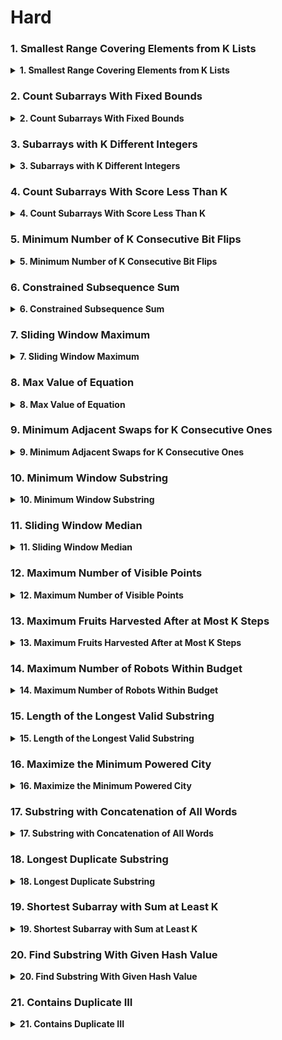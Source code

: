 # Hard

### 1. Smallest Range Covering Elements from K Lists

<details>
<summary><b>1. 	
Smallest Range Covering Elements from K Lists</b></summary>
<h1>Problem Statement</h1>
<p>

You have k lists of sorted integers in non-decreasing order. Find the smallest range that includes at least one number from each of the k lists.

We define the range [a, b] is smaller than range [c, d] if b - a < d - c or a < c if b - a == d - c.

```
Input: nums = [[4,10,15,24,26],[0,9,12,20],[5,18,22,30]]
Output: [20,24]
Explanation:
List 1: [4, 10, 15, 24,26], 24 is in range [20,24].
List 2: [0, 9, 12, 20], 20 is in range [20,24].
List 3: [5, 18, 22, 30], 22 is in range [20,24].

```

</p>
<img src="https://phnsybzeyaskfgdhxkqg.supabase.co/storage/v1/object/sign/dsa/87716.jpg?token=eyJhbGciOiJIUzI1NiIsInR5cCI6IkpXVCJ9.eyJ1cmwiOiJkc2EvODc3MTYuanBnIiwiaWF0IjoxNjk0NzYyNDYyLCJleHAiOjE4NTI0NDI0NjJ9.DkCQL4Zcfs8oaSx1CtAw38WX4vNi7CvJFTydg-HujwM&t=2023-09-15T07%3A21%3A02.603Z" alt="image"></img>

<h3>Typescript Code</h3>

```typescript
function smallestRange(nums: number[][]): number[] {
  const ordered: [number, number][] = [];
  for (let k = 0; k < nums.length; k++) {
    for (const n of nums[k]) {
      ordered.push([n, k]);
    }
  }
  ordered.sort((a, b) => a[0] - b[0]);

  let i = 0;
  let k = 0;
  const ans: number[] = [];
  const count: Map<number, number> = new Map();

  for (let j = 0; j < ordered.length; j++) {
    if (!count.has(ordered[j][1])) {
      count.set(ordered[j][1], 1);
      k++;
    } else {
      count.set(ordered[j][1], (count.get(ordered[j][1]) as number) + 1);
    }

    if (k === nums.length) {
      while ((count.get(ordered[i][1]) as number) > 1) {
        count.set(ordered[i][1], (count.get(ordered[i][1]) as number) - 1);
        i++;
      }

      if (ans.length === 0 || ans[1] - ans[0] > ordered[j][0] - ordered[i][0]) {
        ans[0] = ordered[i][0];
        ans[1] = ordered[j][0];
      }
    }
  }

  return ans;
}
```

</details>

### 2. Count Subarrays With Fixed Bounds

<details>
<summary><b>2. 	
Count Subarrays With Fixed Bounds</b></summary>
<h1>Problem Statement</h1>
<p>

You are given an integer array nums and two integers minK and maxK.

A fixed-bound subarray of nums is a subarray that satisfies the following conditions:

The minimum value in the subarray is equal to minK.
The maximum value in the subarray is equal to maxK.
Return the number of fixed-bound subarrays.

A subarray is a contiguous part of an array.

```
Input: nums = [1,3,5,2,7,5], minK = 1, maxK = 5
Output: 2
Explanation: The fixed-bound subarrays are [1,3,5] and [1,3,5,2].

```

</p>
<img src="https://phnsybzeyaskfgdhxkqg.supabase.co/storage/v1/object/sign/dsa/87716.jpg?token=eyJhbGciOiJIUzI1NiIsInR5cCI6IkpXVCJ9.eyJ1cmwiOiJkc2EvODc3MTYuanBnIiwiaWF0IjoxNjk0NzYyNDYyLCJleHAiOjE4NTI0NDI0NjJ9.DkCQL4Zcfs8oaSx1CtAw38WX4vNi7CvJFTydg-HujwM&t=2023-09-15T07%3A21%3A02.603Z" alt="image"></img>

<h3>Typescript Code</h3>

```typescript
function countSubarrays(A: number[], minK: number, maxK: number): number {
  let res = 0;
  let jbad = -1;
  let jmin = -1;
  let jmax = -1;
  const n = A.length;

  for (let i = 0; i < n; ++i) {
    if (A[i] < minK || A[i] > maxK) {
      jbad = i;
    }
    if (A[i] === minK) {
      jmin = i;
    }
    if (A[i] === maxK) {
      jmax = i;
    }
    res += Math.max(0, Math.min(jmin, jmax) - jbad);
  }

  return res;
}
```

</details>

### 3. Subarrays with K Different Integers

<details>
<summary><b>3. 	
Subarrays with K Different Integers</b></summary>
<h1>Problem Statement</h1>
<p>

Given an integer array nums and an integer k, return the number of good subarrays of nums.

A good array is an array where the number of different integers in that array is exactly k.

For example, [1,2,3,1,2] has 3 different integers: 1, 2, and 3.
A subarray is a contiguous part of an array.

```
Input: nums = [1,2,1,2,3], k = 2
Output: 7
Explanation: Subarrays formed with exactly 2 different integers: [1,2], [2,1], [1,2], [2,3], [1,2,1], [2,1,2], [1,2,1,2]

```

</p>
<img src="https://phnsybzeyaskfgdhxkqg.supabase.co/storage/v1/object/sign/dsa/87716.jpg?token=eyJhbGciOiJIUzI1NiIsInR5cCI6IkpXVCJ9.eyJ1cmwiOiJkc2EvODc3MTYuanBnIiwiaWF0IjoxNjk0NzYyNDYyLCJleHAiOjE4NTI0NDI0NjJ9.DkCQL4Zcfs8oaSx1CtAw38WX4vNi7CvJFTydg-HujwM&t=2023-09-15T07%3A21%3A02.603Z" alt="image"></img>

<h3>Typescript Code</h3>

```typescript
function subarraysWithKDistinct(A: number[], K: number): number {
  return atMostK(A, K) - atMostK(A, K - 1);
}

function atMostK(A: number[], K: number): number {
  let i = 0;
  let res = 0;
  const count = new Map<number, number>();

  for (let j = 0; j < A.length; ++j) {
    if (count.get(A[j]) === undefined || count.get(A[j]) === 0) {
      K--;
    }
    count.set(A[j], (count.get(A[j]) || 0) + 1);

    while (K < 0) {
      count.set(A[i], count.get(A[i]) - 1);
      if (count.get(A[i]) === 0) {
        K++;
      }
      i++;
    }

    res += j - i + 1;
  }

  return res;
}
```

</details>

### 4. Count Subarrays With Score Less Than K

<details>
<summary><b>4. 	
Count Subarrays With Score Less Than K</b></summary>
<h1>Problem Statement</h1>
<p>

The score of an array is defined as the product of its sum and its length.

For example, the score of [1, 2, 3, 4, 5] is (1 + 2 + 3 + 4 + 5) \* 5 = 75.
Given a positive integer array nums and an integer k, return the number of non-empty subarrays of nums whose score is strictly less than k.

A subarray is a contiguous sequence of elements within an array.

```
Input: nums = [2,1,4,3,5], k = 10
Output: 6
Explanation:
The 6 subarrays having scores less than 10 are:
- [2] with score 2 * 1 = 2.
- [1] with score 1 * 1 = 1.
- [4] with score 4 * 1 = 4.
- [3] with score 3 * 1 = 3.
- [5] with score 5 * 1 = 5.
- [2,1] with score (2 + 1) * 2 = 6.
Note that subarrays such as [1,4] and [4,3,5] are not considered because their scores are 10 and 36 respectively, while we need scores strictly less than 10.

```

</p>
<img src="https://phnsybzeyaskfgdhxkqg.supabase.co/storage/v1/object/sign/dsa/87716.jpg?token=eyJhbGciOiJIUzI1NiIsInR5cCI6IkpXVCJ9.eyJ1cmwiOiJkc2EvODc3MTYuanBnIiwiaWF0IjoxNjk0NzYyNDYyLCJleHAiOjE4NTI0NDI0NjJ9.DkCQL4Zcfs8oaSx1CtAw38WX4vNi7CvJFTydg-HujwM&t=2023-09-15T07%3A21%3A02.603Z" alt="image"></img>

<h3>Typescript Code</h3>

```typescript
function countSubarrays(nums: number[], k: number): number {
  let sum: number = 0;
  let res: number = 0;

  for (let i: number = 0, j: number = 0; i < nums.length; ++i) {
    sum += nums[i];
    while (sum * (i - j + 1) >= k) {
      sum -= nums[j++];
    }
    res += i - j + 1;
  }

  return res;
}
```

</details>

### 5. Minimum Number of K Consecutive Bit Flips

<details>
<summary><b>5. 	
 Minimum Number of K Consecutive Bit Flips</b></summary>
<h1>Problem Statement</h1>
<p>

You are given a binary array nums and an integer k.

A k-bit flip is choosing a subarray of length k from nums and simultaneously changing every 0 in the subarray to 1, and every 1 in the subarray to 0.

Return the minimum number of k-bit flips required so that there is no 0 in the array. If it is not possible, return -1.

A subarray is a contiguous part of an array.

```
Input: nums = [0,1,0], k = 1
Output: 2
Explanation: Flip nums[0], then flip nums[2].

```

</p>
<img src="https://phnsybzeyaskfgdhxkqg.supabase.co/storage/v1/object/sign/dsa/87716.jpg?token=eyJhbGciOiJIUzI1NiIsInR5cCI6IkpXVCJ9.eyJ1cmwiOiJkc2EvODc3MTYuanBnIiwiaWF0IjoxNjk0NzYyNDYyLCJleHAiOjE4NTI0NDI0NjJ9.DkCQL4Zcfs8oaSx1CtAw38WX4vNi7CvJFTydg-HujwM&t=2023-09-15T07%3A21%3A02.603Z" alt="image"></img>

<h3>Typescript Code</h3>

```typescript
function minKBitFlips(A: number[], K: number): number {
  for (let i = 0; i < A.length; i++) {
    if (A[i] === 0) {
      A[i] = -1; // Let 0 be -1.
    }
  }

  if (A.length < K) {
    return -1; // Trivial case
  }

  let head = 0;
  let tail = head + K - 1;
  let res = 0;
  let state = 1;

  while (head < A.length - 1) {
    // Move until tail reaches the end of A.
    while (tail < A.length - 1 && A[head] * state === 1) {
      // No flippings
      head++;
      tail++; // Move the window
      A[tail] *= state; // Update elements in the window
    }

    if (tail === A.length - 1) {
      break;
    }
    state *= -1; // Update the window state

    while (tail < A.length - 1 && A[head] * state === -1) {
      // Flip the window
      head++;
      tail++; // Move the window
      A[tail] *= -state; // Update elements in the window
    }

    res++; // Update the result
    if (tail === A.length - 1) {
      break;
    }
  }

  for (let i = head; i <= tail; i++) {
    // Check the final window
    if (A[i] !== A[head]) {
      return -1;
    }
  }

  res += A[head] * state === -1 ? 1 : 0;
  return res;
}
```

</details>

### 6. Constrained Subsequence Sum

<details>
<summary><b>6. 	
 Constrained Subsequence Sum</b></summary>
<h1>Problem Statement</h1>
<p>

Given an integer array nums and an integer k, return the maximum sum of a non-empty subsequence of that array such that for every two consecutive integers in the subsequence, nums[i] and nums[j], where i < j, the condition j - i <= k is satisfied.

A subsequence of an array is obtained by deleting some number of elements (can be zero) from the array, leaving the remaining elements in their original order.

```
Input: nums = [10,2,-10,5,20], k = 2
Output: 37
Explanation: The subsequence is [10, 2, 5, 20].

```

</p>
<img src="https://phnsybzeyaskfgdhxkqg.supabase.co/storage/v1/object/sign/dsa/87716.jpg?token=eyJhbGciOiJIUzI1NiIsInR5cCI6IkpXVCJ9.eyJ1cmwiOiJkc2EvODc3MTYuanBnIiwiaWF0IjoxNjk0NzYyNDYyLCJleHAiOjE4NTI0NDI0NjJ9.DkCQL4Zcfs8oaSx1CtAw38WX4vNi7CvJFTydg-HujwM&t=2023-09-15T07%3A21%3A02.603Z" alt="image"></img>

<h3>Typescript Code</h3>

```typescript
function constrainedSubsetSum(nums: number[], k: number): number {
  let ans = nums[nums.length - 1];
  const lis: [number, number][] = [];
  let i = nums.length - 1;

  while (i >= 0) {
    if (i === nums.length - 1) {
      lis.push([nums[i], i]);
    } else {
      if (lis[0][1] - i > k) {
        lis.shift();
        continue;
      }
      const a = Math.max(nums[i], nums[i] + lis[0][0]);
      ans = Math.max(ans, a);
      while (lis.length > 0 && lis[lis.length - 1][0] <= a) {
        lis.pop();
      }
      lis.push([a, i]);
    }
    i--;
  }

  return ans;
}
```

</details>

### 7. Sliding Window Maximum

<details>
<summary><b>7. 	
 Sliding Window Maximum</b></summary>
<h1>Problem Statement</h1>
<p>

You are given an array of integers nums, there is a sliding window of size k which is moving from the very left of the array to the very right. You can only see the k numbers in the window. Each time the sliding window moves right by one position.

Return the max sliding window.

```
Input: nums = [1,3,-1,-3,5,3,6,7], k = 3
Output: [3,3,5,5,6,7]
Explanation:
Window position                Max
---------------               -----
[1  3  -1] -3  5  3  6  7       3
 1 [3  -1  -3] 5  3  6  7       3
 1  3 [-1  -3  5] 3  6  7       5
 1  3  -1 [-3  5  3] 6  7       5
 1  3  -1  -3 [5  3  6] 7       6
 1  3  -1  -3  5 [3  6  7]      7

```

</p>
<img src="https://phnsybzeyaskfgdhxkqg.supabase.co/storage/v1/object/sign/dsa/87716.jpg?token=eyJhbGciOiJIUzI1NiIsInR5cCI6IkpXVCJ9.eyJ1cmwiOiJkc2EvODc3MTYuanBnIiwiaWF0IjoxNjk0NzYyNDYyLCJleHAiOjE4NTI0NDI0NjJ9.DkCQL4Zcfs8oaSx1CtAw38WX4vNi7CvJFTydg-HujwM&t=2023-09-15T07%3A21%3A02.603Z" alt="image"></img>

<h3>Typescript Code</h3>

```typescript
function maxSlidingWindow(nums: number[], k: number): number[] {
  const slides: number[] = [];
  const maxValues: number[] = [];

  let left = 0;
  for (let right = 0; right < nums.length; right++) {
    if (!slides.length || slides[0] < left) slides.shift();

    while (slides.length && nums[slides[slides.length - 1]] < nums[right])
      slides.pop();

    slides.push(right);

    if (right - left + 1 === k) {
      maxValues.push(nums[slides[0]]);
      left++;
    }
  }

  return maxValues;
}
```

</details>

### 8. Max Value of Equation

<details>
<summary><b>8. 	
Max Value of Equation</b></summary>
<h1>Problem Statement</h1>
<p>

You are given an array points containing the coordinates of points on a 2D plane, sorted by the x-values, where points[i] = [xi, yi] such that xi < xj for all 1 <= i < j <= points.length. You are also given an integer k.

Return the maximum value of the equation yi + yj + |xi - xj| where |xi - xj| <= k and 1 <= i < j <= points.length.

It is guaranteed that there exists at least one pair of points that satisfy the constraint |xi - xj| <= k.

```
Input: points = [[1,3],[2,0],[5,10],[6,-10]], k = 1
Output: 4
Explanation: The first two points satisfy the condition |xi - xj| <= 1 and if we calculate the equation we get 3 + 0 + |1 - 2| = 4. Third and fourth points also satisfy the condition and give a value of 10 + -10 + |5 - 6| = 1.
No other pairs satisfy the condition, so we return the max of 4 and 1.

```

</p>
<img src="https://phnsybzeyaskfgdhxkqg.supabase.co/storage/v1/object/sign/dsa/87716.jpg?token=eyJhbGciOiJIUzI1NiIsInR5cCI6IkpXVCJ9.eyJ1cmwiOiJkc2EvODc3MTYuanBnIiwiaWF0IjoxNjk0NzYyNDYyLCJleHAiOjE4NTI0NDI0NjJ9.DkCQL4Zcfs8oaSx1CtAw38WX4vNi7CvJFTydg-HujwM&t=2023-09-15T07%3A21%3A02.603Z" alt="image"></img>

<h3>Typescript Code</h3>

```typescript
class Pair {
  idx: number;
  val: number;

  constructor(idx: number, val: number) {
    this.idx = idx;
    this.val = val;
  }
}

function findMaxValueOfEquation(points: number[][], k: number): number {
  const deque: Pair[] = [];
  let start = 0,
    end = 0;

  const maxXySum: number[] = new Array(points.length).fill(0);

  while (start < points.length - 1) {
    if (end === start) {
      end++;
    }

    if (deque.length && deque[0].idx === start) {
      deque.shift();
    }

    while (end < points.length && points[end][0] - points[start][0] <= k) {
      const xySum = points[end][0] + points[end][1];

      while (deque.length && deque[deque.length - 1].val < xySum) {
        deque.pop();
      }

      deque.push(new Pair(end, xySum));

      end++;
    }

    maxXySum[start] = deque.length ? deque[0].val : Number.MIN_SAFE_INTEGER;
    start++;
  }

  let max = Number.MIN_SAFE_INTEGER;

  for (let i = 0; i < points.length - 1; i++) {
    if (maxXySum[i] === Number.MIN_SAFE_INTEGER) continue;
    max = Math.max(max, maxXySum[i] - points[i][0] + points[i][1]);
  }

  return max;
}
```

</details>

### 9. Minimum Adjacent Swaps for K Consecutive Ones

<details>
<summary><b>9. 	
Minimum Adjacent Swaps for K Consecutive Ones</b></summary>
<h1>Problem Statement</h1>
<p>

You are given an integer array, nums, and an integer k. nums comprises of only 0's and 1's. In one move, you can choose two adjacent indices and swap their values.

Return the minimum number of moves required so that nums has k consecutive 1's.

```
Input: nums = [1,0,0,1,0,1], k = 2
Output: 1
Explanation: In 1 move, nums could be [1,0,0,0,1,1] and have 2 consecutive 1's.

```

</p>
<img src="https://phnsybzeyaskfgdhxkqg.supabase.co/storage/v1/object/sign/dsa/87716.jpg?token=eyJhbGciOiJIUzI1NiIsInR5cCI6IkpXVCJ9.eyJ1cmwiOiJkc2EvODc3MTYuanBnIiwiaWF0IjoxNjk0NzYyNDYyLCJleHAiOjE4NTI0NDI0NjJ9.DkCQL4Zcfs8oaSx1CtAw38WX4vNi7CvJFTydg-HujwM&t=2023-09-15T07%3A21%3A02.603Z" alt="image"></img>

<h3>Typescript Code</h3>

```typescript
function minMoves(nums: number[], k: number): number {
  const ones: number[] = [];

  for (let i = 0; i < nums.length; i++) {
    if (nums[i] === 1) {
      ones.push(i - ones.length);
    }
  }

  let cur = 0;
  let med = Math.floor(k / 2);

  for (let i = 0; i < k; i++) {
    cur += Math.abs(ones[i] - ones[med]);
  }

  let res = cur;

  for (let i = 1; i < ones.length - k + 1; i++) {
    const newMed = Math.floor(k / 2) + i;

    if (k % 2 === 0) {
      cur += ones[newMed] - ones[med];
    }

    cur -= ones[med] - ones[i - 1];
    cur += ones[i + k - 1] - ones[newMed];
    med = newMed;
    res = Math.min(res, cur);
  }

  return res;
}
```

</details>

### 10. Minimum Window Substring

<details>
<summary><b>10. 	
Minimum Window Substring</b></summary>
<h1>Problem Statement</h1>
<p>

Given two strings s and t of lengths m and n respectively, return the minimum window substring of s such that every character in t (including duplicates) is included in the window. If there is no such substring, return the empty string "".

The testcases will be generated such that the answer is unique.

```
Input: s = "ADOBECODEBANC", t = "ABC"
Output: "BANC"
Explanation: The minimum window substring "BANC" includes 'A', 'B', and 'C' from string t.

```

</p>
<img src="https://phnsybzeyaskfgdhxkqg.supabase.co/storage/v1/object/sign/dsa/87716.jpg?token=eyJhbGciOiJIUzI1NiIsInR5cCI6IkpXVCJ9.eyJ1cmwiOiJkc2EvODc3MTYuanBnIiwiaWF0IjoxNjk0NzYyNDYyLCJleHAiOjE4NTI0NDI0NjJ9.DkCQL4Zcfs8oaSx1CtAw38WX4vNi7CvJFTydg-HujwM&t=2023-09-15T07%3A21%3A02.603Z" alt="image"></img>

<h3>Typescript Code</h3>

```typescript
function minWindow(str: string, t: string): string {
  const n1: number = str.length;
  const n2: number = t.length;

  if (n1 < n2) {
    return "";
  }

  const h: Map<string, number> = new Map();

  for (const c of t) {
    h.set(c, (h.get(c) || 0) + 1);
  }

  let s: number = 0;
  let f: number = 0;
  let cnt: number = h.size;
  let minLen: number = Number.MAX_SAFE_INTEGER;
  let minS: number = 0;

  while (f < n1) {
    const c_f: string = str.charAt(f);

    if (h.has(c_f)) {
      h.set(c_f, (h.get(c_f) || 0) - 1);

      if (h.get(c_f) === 0) {
        cnt--;
      }
    }

    while (cnt === 0) {
      const len: number = f - s + 1;

      if (minLen > len) {
        minLen = len;
        minS = s;
      }

      const c_s: string = str.charAt(s);

      if (h.has(c_s)) {
        if (h.get(c_s) === 0) {
          cnt++;
        }

        h.set(c_s, (h.get(c_s) || 0) + 1);
      }

      s++;
    }

    f++;
  }

  if (minLen === Number.MAX_SAFE_INTEGER) {
    return "";
  }

  return str.substring(minS, minS + minLen);
}
```

</details>

### 11. Sliding Window Median

<details>
<summary><b>11. 	
Sliding Window Median</b></summary>
<h1>Problem Statement</h1>
<p>

The median is the middle value in an ordered integer list. If the size of the list is even, there is no middle value. So the median is the mean of the two middle values.

For examples, if arr = [2,3,4], the median is 3.
For examples, if arr = [1,2,3,4], the median is (2 + 3) / 2 = 2.5.
You are given an integer array nums and an integer k. There is a sliding window of size k which is moving from the very left of the array to the very right. You can only see the k numbers in the window. Each time the sliding window moves right by one position.

Return the median array for each window in the original array. Answers within 10-5 of the actual value will be accepted.

```
Input: nums = [1,3,-1,-3,5,3,6,7], k = 3
Output: [1.00000,-1.00000,-1.00000,3.00000,5.00000,6.00000]
Explanation:
Window position                Median
---------------                -----
[1  3  -1] -3  5  3  6  7        1
 1 [3  -1  -3] 5  3  6  7       -1
 1  3 [-1  -3  5] 3  6  7       -1
 1  3  -1 [-3  5  3] 6  7        3
 1  3  -1  -3 [5  3  6] 7        5
 1  3  -1  -3  5 [3  6  7]       6

```

</p>
<img src="https://phnsybzeyaskfgdhxkqg.supabase.co/storage/v1/object/sign/dsa/87716.jpg?token=eyJhbGciOiJIUzI1NiIsInR5cCI6IkpXVCJ9.eyJ1cmwiOiJkc2EvODc3MTYuanBnIiwiaWF0IjoxNjk0NzYyNDYyLCJleHAiOjE4NTI0NDI0NjJ9.DkCQL4Zcfs8oaSx1CtAw38WX4vNi7CvJFTydg-HujwM&t=2023-09-15T07%3A21%3A02.603Z" alt="image"></img>

<h3>Typescript Code</h3>

```typescript
function medianSlidingWindow(nums: number[], k: number): number[] {
  function median(n: number[]): number {
    if (n.length % 2 !== 0) {
      const a = Math.floor(n.length / 2);
      return parseFloat(n[a].toFixed(1));
    } else {
      const a = n.length / 2;
      const b = a - 1;
      return parseFloat(((n[a] + n[b]) / 2).toFixed(1));
    }
  }

  const result: number[] = [];
  for (let i = 0; i <= nums.length - k; i++) {
    const window = nums.slice(i, i + k);
    window.sort((a, b) => a - b);
    result.push(median(window));
  }
  return result;
}
```

</details>

### 12. Maximum Number of Visible Points

<details>
<summary><b>12. 	
Maximum Number of Visible Points</b></summary>
<h1>Problem Statement</h1>
<p>

You are given an array points, an integer angle, and your location, where location = [posx, posy] and points[i] = [xi, yi] both denote integral coordinates on the X-Y plane.

Initially, you are facing directly east from your position. You cannot move from your position, but you can rotate. In other words, posx and posy cannot be changed. Your field of view in degrees is represented by angle, determining how wide you can see from any given view direction. Let d be the amount in degrees that you rotate counterclockwise. Then, your field of view is the inclusive range of angles [d - angle/2, d + angle/2].

You can see some set of points if, for each point, the angle formed by the point, your position, and the immediate east direction from your position is in your field of view.

There can be multiple points at one coordinate. There may be points at your location, and you can always see these points regardless of your rotation. Points do not obstruct your vision to other points.

Return the maximum number of points you can see.

```
Input: points = [[2,1],[2,2],[3,3]], angle = 90, location = [1,1]
Output: 3
Explanation: The shaded region represents your field of view. All points can be made visible in your field of view, including [3,3] even though [2,2] is in front and in the same line of sight.

```

</p>
<img src="https://phnsybzeyaskfgdhxkqg.supabase.co/storage/v1/object/sign/dsa/87716.jpg?token=eyJhbGciOiJIUzI1NiIsInR5cCI6IkpXVCJ9.eyJ1cmwiOiJkc2EvODc3MTYuanBnIiwiaWF0IjoxNjk0NzYyNDYyLCJleHAiOjE4NTI0NDI0NjJ9.DkCQL4Zcfs8oaSx1CtAw38WX4vNi7CvJFTydg-HujwM&t=2023-09-15T07%3A21%3A02.603Z" alt="image"></img>

<h3>Typescript Code</h3>

```typescript
function visiblePoints(
  points: number[][],
  angle: number,
  location: number[]
): number {
  const arr: number[] = [];
  let extra = 0;
  const [xx, yy] = location;

  for (const [x, y] of points) {
    if (x === xx && y === yy) {
      extra += 1;
      continue;
    }
    arr.push(Math.atan2(y - yy, x - xx));
  }

  arr.sort((a, b) => a - b);
  arr.push(...arr.map((x) => x + 2.0 * Math.PI));
  angle = (Math.PI * angle) / 180;

  let l = 0;
  let ans = 0;
  for (let r = 0; r < arr.length; r++) {
    while (arr[r] - arr[l] > angle) {
      l += 1;
    }
    ans = Math.max(ans, r - l + 1);
  }

  return ans + extra;
}
```

</details>

### 13. Maximum Fruits Harvested After at Most K Steps

<details>
<summary><b>13. 	
 Maximum Fruits Harvested After at Most K Steps</b></summary>
<h1>Problem Statement</h1>
<p>

Fruits are available at some positions on an infinite x-axis. You are given a 2D integer array fruits where fruits[i] = [positioni, amounti] depicts amounti fruits at the position positioni. fruits is already sorted by positioni in ascending order, and each positioni is unique.

You are also given an integer startPos and an integer k. Initially, you are at the position startPos. From any position, you can either walk to the left or right. It takes one step to move one unit on the x-axis, and you can walk at most k steps in total. For every position you reach, you harvest all the fruits at that position, and the fruits will disappear from that position.

Return the maximum total number of fruits you can harvest.

```
Input: fruits = [[2,8],[6,3],[8,6]], startPos = 5, k = 4
Output: 9
Explanation:
The optimal way is to:
- Move right to position 6 and harvest 3 fruits
- Move right to position 8 and harvest 6 fruits
You moved 3 steps and harvested 3 + 6 = 9 fruits in total.

```

</p>
<img src="https://phnsybzeyaskfgdhxkqg.supabase.co/storage/v1/object/sign/dsa/87716.jpg?token=eyJhbGciOiJIUzI1NiIsInR5cCI6IkpXVCJ9.eyJ1cmwiOiJkc2EvODc3MTYuanBnIiwiaWF0IjoxNjk0NzYyNDYyLCJleHAiOjE4NTI0NDI0NjJ9.DkCQL4Zcfs8oaSx1CtAw38WX4vNi7CvJFTydg-HujwM&t=2023-09-15T07%3A21%3A02.603Z" alt="image"></img>

<h3>Typescript Code</h3>

```typescript
function maxTotalFruits(f: number[][], pos: number, k: number): number {
  let l = 0;
  let sum = 0;
  let max_sum = 0;

  while (l < f.length && f[l][0] < pos - k) {
    l++;
  }

  for (let r = l; r < f.length && f[r][0] <= pos + k; r++) {
    sum += f[r][1];

    while (
      Math.min(pos - 2 * f[l][0] + f[r][0], 2 * f[r][0] - f[l][0] - pos) > k
    ) {
      sum -= f[l++][1];
    }

    max_sum = Math.max(max_sum, sum);
  }

  return max_sum;
}
```

</details>

### 14. Maximum Number of Robots Within Budget

<details>
<summary><b>14. 	
Maximum Number of Robots Within Budget</b></summary>
<h1>Problem Statement</h1>
<p>

You have n robots. You are given two 0-indexed integer arrays, chargeTimes and runningCosts, both of length n. The ith robot costs chargeTimes[i] units to charge and costs runningCosts[i] units to run. You are also given an integer budget.

The total cost of running k chosen robots is equal to max(chargeTimes) + k \* sum(runningCosts), where max(chargeTimes) is the largest charge cost among the k robots and sum(runningCosts) is the sum of running costs among the k robots.

Return the maximum number of consecutive robots you can run such that the total cost does not exceed budget.

```
Input: chargeTimes = [3,6,1,3,4], runningCosts = [2,1,3,4,5], budget = 25
Output: 3
Explanation:
It is possible to run all individual and consecutive pairs of robots within budget.
To obtain answer 3, consider the first 3 robots. The total cost will be max(3,6,1) + 3 * sum(2,1,3) = 6 + 3 * 6 = 24 which is less than 25.
It can be shown that it is not possible to run more than 3 consecutive robots within budget, so we return 3.

```

</p>
<img src="https://phnsybzeyaskfgdhxkqg.supabase.co/storage/v1/object/sign/dsa/87716.jpg?token=eyJhbGciOiJIUzI1NiIsInR5cCI6IkpXVCJ9.eyJ1cmwiOiJkc2EvODc3MTYuanBnIiwiaWF0IjoxNjk0NzYyNDYyLCJleHAiOjE4NTI0NDI0NjJ9.DkCQL4Zcfs8oaSx1CtAw38WX4vNi7CvJFTydg-HujwM&t=2023-09-15T07%3A21%3A02.603Z" alt="image"></img>

<h3>Typescript Code</h3>

```typescript
function maximumRobots(
  chargeTimes: number[],
  runningCosts: number[],
  budget: number
): number {
  const n: number = chargeTimes.length;
  let ans: number = 0;
  const dq: number[] = []; // Storing elements in 'descending order': front -> max, rear -> min.
  let i: number = 0;
  let sum: number = 0;

  for (let j = 0; j < n; j++) {
    sum += runningCosts[j];

    while (dq.length > 0 && dq[dq.length - 1] < chargeTimes[j]) dq.pop();
    dq.push(chargeTimes[j]);

    let cost: number = sum * (j - i + 1) + dq[0];

    while (i <= j && cost > budget) {
      sum -= runningCosts[i];

      if (dq[0] === chargeTimes[i]) dq.shift();
      i++;

      cost = sum * (j - i + 1) + dq[0];
    }

    ans = Math.max(ans, j - i + 1);
  }

  return ans;
}
```

</details>

### 15. Length of the Longest Valid Substring

<details>
<summary><b>15. 	
Length of the Longest Valid Substring</b></summary>
<h1>Problem Statement</h1>
<p>

You are given a string word and an array of strings forbidden.

A string is called valid if none of its substrings are present in forbidden.

Return the length of the longest valid substring of the string word.

A substring is a contiguous sequence of characters in a string, possibly empty.

```
Input: word = "cbaaaabc", forbidden = ["aaa","cb"]
Output: 4
Explanation: There are 11 valid substrings in word: "c", "b", "a", "ba", "aa", "bc", "baa", "aab", "ab", "abc" and "aabc". The length of the longest valid substring is 4.
It can be shown that all other substrings contain either "aaa" or "cb" as a substring.

```

</p>
<img src="https://phnsybzeyaskfgdhxkqg.supabase.co/storage/v1/object/sign/dsa/87716.jpg?token=eyJhbGciOiJIUzI1NiIsInR5cCI6IkpXVCJ9.eyJ1cmwiOiJkc2EvODc3MTYuanBnIiwiaWF0IjoxNjk0NzYyNDYyLCJleHAiOjE4NTI0NDI0NjJ9.DkCQL4Zcfs8oaSx1CtAw38WX4vNi7CvJFTydg-HujwM&t=2023-09-15T07%3A21%3A02.603Z" alt="image"></img>

<h3>Typescript Code</h3>

```typescript
function longestValidSubstring(word: string, forbidden: string[]): number {
  const ends: number[] = new Array(word.length).fill(-1);
  const forbiddenWord: { [key: string]: number } = {};

  for (const it of forbidden) {
    forbiddenWord[it] = 1;
  }

  const n: number = word.length;

  for (let i = 0; i < n; i++) {
    let temp: string = "";
    for (let j = i; j < i + 10 && j < n; j++) {
      temp += word[j];
      if (forbiddenWord[temp] !== undefined) {
        ends[j] = i;
      }
    }
  }

  let i: number = 0;
  let j: number = 0;
  let ans: number = Number.MIN_SAFE_INTEGER;

  while (j < n) {
    if (ends[j] !== -1) {
      const st: number = ends[j];
      if (st < i) {
        ans = Math.max(ans, j - i + 1);
      } else {
        i = st + 1;
        ans = Math.max(ans, j - i + 1);
      }
    } else {
      ans = Math.max(ans, j - i + 1);
    }
    j++;
  }

  return ans;
}
```

</details>

### 16. Maximize the Minimum Powered City

<details>
<summary><b>16. 	
Maximize the Minimum Powered City</b></summary>
<h1>Problem Statement</h1>
<p>

You are given a 0-indexed integer array stations of length n, where stations[i] represents the number of power stations in the ith city.

Each power station can provide power to every city in a fixed range. In other words, if the range is denoted by r, then a power station at city i can provide power to all cities j such that |i - j| <= r and 0 <= i, j <= n - 1.

Note that |x| denotes absolute value. For example, |7 - 5| = 2 and |3 - 10| = 7.
The power of a city is the total number of power stations it is being provided power from.

The government has sanctioned building k more power stations, each of which can be built in any city, and have the same range as the pre-existing ones.

Given the two integers r and k, return the maximum possible minimum power of a city, if the additional power stations are built optimally.

Note that you can build the k power stations in multiple cities.

```
Input: stations = [1,2,4,5,0], r = 1, k = 2
Output: 5
Explanation:
One of the optimal ways is to install both the power stations at city 1.
So stations will become [1,4,4,5,0].
- City 0 is provided by 1 + 4 = 5 power stations.
- City 1 is provided by 1 + 4 + 4 = 9 power stations.
- City 2 is provided by 4 + 4 + 5 = 13 power stations.
- City 3 is provided by 5 + 4 = 9 power stations.
- City 4 is provided by 5 + 0 = 5 power stations.
So the minimum power of a city is 5.
Since it is not possible to obtain a larger power, we return 5.

```

</p>
<img src="https://phnsybzeyaskfgdhxkqg.supabase.co/storage/v1/object/sign/dsa/87716.jpg?token=eyJhbGciOiJIUzI1NiIsInR5cCI6IkpXVCJ9.eyJ1cmwiOiJkc2EvODc3MTYuanBnIiwiaWF0IjoxNjk0NzYyNDYyLCJleHAiOjE4NTI0NDI0NjJ9.DkCQL4Zcfs8oaSx1CtAw38WX4vNi7CvJFTydg-HujwM&t=2023-09-15T07%3A21%3A02.603Z" alt="image"></img>

<h3>Typescript Code</h3>

```typescript
function maxPower(stations: number[], r: number, k: number): number {
  const solution = new Solution();
  return solution.maxPower(stations, r, k);
}

class Solution {
  maxPower(stations: number[], r: number, k: number): number {
    const n: number = stations.length;

    function isGood(
      minPowerRequired: number,
      additionalStations: number
    ): boolean {
      let windowPower: number = stations
        .slice(0, r)
        .reduce((acc, val) => acc + val, 0);
      const additions: number[] = Array(n).fill(0);

      for (let i: number = 0; i < n; i++) {
        if (i + r < n) {
          windowPower += stations[i + r];
        }

        if (windowPower < minPowerRequired) {
          const needed: number = minPowerRequired - windowPower;
          if (needed > additionalStations) {
            return false;
          }
          additions[Math.min(n - 1, i + r)] += needed;
          windowPower = minPowerRequired;
          additionalStations -= needed;
        }

        if (i - r >= 0) {
          windowPower -= stations[i - r] + additions[i - r];
        }
      }

      return true;
    }

    let left: number = 0;
    let right: number = stations.reduce((acc, val) => acc + val, 0) + k;
    let ans: number = 0;

    while (left <= right) {
      const mid: number = Math.floor((left + right) / 2);
      if (isGood(mid, k)) {
        ans = mid;
        left = mid + 1;
      } else {
        right = mid - 1;
      }
    }

    return ans;
  }
}
```

</details>

### 17. Substring with Concatenation of All Words

<details>
<summary><b>17. 	
Substring with Concatenation of All Words</b></summary>
<h1>Problem Statement</h1>
<p>

You are given a string s and an array of strings words. All the strings of words are of the same length.

A concatenated substring in s is a substring that contains all the strings of any permutation of words concatenated.

For example, if words = ["ab","cd","ef"], then "abcdef", "abefcd", "cdabef", "cdefab", "efabcd", and "efcdab" are all concatenated strings. "acdbef" is not a concatenated substring because it is not the concatenation of any permutation of words.
Return the starting indices of all the concatenated substrings in s. You can return the answer in any order.

```
Input: s = "barfoothefoobarman", words = ["foo","bar"]
Output: [0,9]
Explanation: Since words.length == 2 and words[i].length == 3, the concatenated substring has to be of length 6.
The substring starting at 0 is "barfoo". It is the concatenation of ["bar","foo"] which is a permutation of words.
The substring starting at 9 is "foobar". It is the concatenation of ["foo","bar"] which is a permutation of words.
The output order does not matter. Returning [9,0] is fine too.

```

</p>
<img src="https://phnsybzeyaskfgdhxkqg.supabase.co/storage/v1/object/sign/dsa/87716.jpg?token=eyJhbGciOiJIUzI1NiIsInR5cCI6IkpXVCJ9.eyJ1cmwiOiJkc2EvODc3MTYuanBnIiwiaWF0IjoxNjk0NzYyNDYyLCJleHAiOjE4NTI0NDI0NjJ9.DkCQL4Zcfs8oaSx1CtAw38WX4vNi7CvJFTydg-HujwM&t=2023-09-15T07%3A21%3A02.603Z" alt="image"></img>

<h3>Typescript Code</h3>

```typescript
function findSubstring(s: string, words: string[]): number[] {
  const solution = new Solution();
  return solution.slidingWin(s, words);
}

class Solution {
  slidingWin(s: string, words: string[]): number[] {
    if (!words.length || !s) {
      return [];
    }

    if (words.join("").length > s.length) {
      return [];
    }

    const wordMap: Map<string, number> = new Map();
    for (const w of words) {
      wordMap.set(w, (wordMap.get(w) || 0) + 1);
    }

    const lenWord: number = words[0].length;
    const ans: number[] = [];

    for (let i = 0; i < s.length; i++) {
      const currMap: Map<string, number> = new Map();
      for (let j = i; j < s.length; j += lenWord) {
        const currWord: string = s.substr(j, lenWord);
        if (!wordMap.has(currWord)) {
          break;
        } else {
          if ((currMap.get(currWord) || 0) >= (wordMap.get(currWord) || 0)) {
            break;
          } else {
            currMap.set(currWord, (currMap.get(currWord) || 0) + 1);
          }
        }

        if (this.mapsAreEqual(currMap, wordMap)) {
          ans.push(i);
          break;
        }
      }
    }

    return ans;
  }

  mapsAreEqual(map1: Map<string, number>, map2: Map<string, number>): boolean {
    if (map1.size !== map2.size) {
      return false;
    }
    for (const [key, val] of map1) {
      if (map2.get(key) !== val) {
        return false;
      }
    }
    return true;
  }
}
```

</details>

### 18. Longest Duplicate Substring

<details>
<summary><b>18. 	
Longest Duplicate Substring</b></summary>
<h1>Problem Statement</h1>
<p>

Given a string s, consider all duplicated substrings: (contiguous) substrings of s that occur 2 or more times. The occurrences may overlap.

Return any duplicated substring that has the longest possible length. If s does not have a duplicated substring, the answer is "".

```
Input: s = "banana"
Output: "ana"

```

</p>
<img src="https://phnsybzeyaskfgdhxkqg.supabase.co/storage/v1/object/sign/dsa/87716.jpg?token=eyJhbGciOiJIUzI1NiIsInR5cCI6IkpXVCJ9.eyJ1cmwiOiJkc2EvODc3MTYuanBnIiwiaWF0IjoxNjk0NzYyNDYyLCJleHAiOjE4NTI0NDI0NjJ9.DkCQL4Zcfs8oaSx1CtAw38WX4vNi7CvJFTydg-HujwM&t=2023-09-15T07%3A21%3A02.603Z" alt="image"></img>

<h3>Typescript Code</h3>

```typescript
function longestDupSubstring(s: string): string {
  let ans: string = "";
  let j: number = 1;

  for (let i: number = 0; i < s.length; i++) {
    let window: string = s.substring(i, i + j);
    let haystack: string = s.substring(i + 1);

    while (haystack.includes(window)) {
      ans = window;
      j++;
      window = s.substring(i, i + j);
    }
  }

  return ans;
}
```

</details>

### 19. Shortest Subarray with Sum at Least K

<details>
<summary><b>19. 	
Shortest Subarray with Sum at Least K</b></summary>
<h1>Problem Statement</h1>
<p>

Given an integer array nums and an integer k, return the length of the shortest non-empty subarray of nums with a sum of at least k. If there is no such subarray, return -1.

A subarray is a contiguous part of an array.

```
Input: nums = [2,-1,2], k = 3
Output: 3

```

</p>
<img src="https://phnsybzeyaskfgdhxkqg.supabase.co/storage/v1/object/sign/dsa/87716.jpg?token=eyJhbGciOiJIUzI1NiIsInR5cCI6IkpXVCJ9.eyJ1cmwiOiJkc2EvODc3MTYuanBnIiwiaWF0IjoxNjk0NzYyNDYyLCJleHAiOjE4NTI0NDI0NjJ9.DkCQL4Zcfs8oaSx1CtAw38WX4vNi7CvJFTydg-HujwM&t=2023-09-15T07%3A21%3A02.603Z" alt="image"></img>

<h3>Typescript Code</h3>

```typescript
function shortestSubarray(A: number[], k: number): number {
  const n: number = A.length;
  const q: [number, number][] = [[-1, 0]];
  let ans: number = n + 1;
  let psum: number = 0;

  for (let i: number = 0; i < n; i++) {
    psum += A[i];

    if (A[i] > 0) {
      while (q.length && psum - q[0][1] >= k) {
        ans = Math.min(ans, i - q.shift()![0]);
      }
    } else {
      while (q.length && psum <= q[q.length - 1][1]) {
        q.pop();
      }
    }

    q.push([i, psum]);
  }

  return ans <= n ? ans : -1;
}
```

</details>

### 20. Find Substring With Given Hash Value

<details>
<summary><b>20. 	
 Find Substring With Given Hash Value</b></summary>
<h1>Problem Statement</h1>
<p>

The hash of a 0-indexed string s of length k, given integers p and m, is computed using the following function:

hash(s, p, m) = (val(s[0]) _ p0 + val(s[1]) _ p1 + ... + val(s[k-1]) \* pk-1) mod m.
Where val(s[i]) represents the index of s[i] in the alphabet from val('a') = 1 to val('z') = 26.

You are given a string s and the integers power, modulo, k, and hashValue. Return sub, the first substring of s of length k such that hash(sub, power, modulo) == hashValue.

The test cases will be generated such that an answer always exists.

A substring is a contiguous non-empty sequence of characters within a string.

```
Input: s = "leetcode", power = 7, modulo = 20, k = 2, hashValue = 0
Output: "ee"
Explanation: The hash of "ee" can be computed to be hash("ee", 7, 20) = (5 * 1 + 5 * 7) mod 20 = 40 mod 20 = 0.
"ee" is the first substring of length 2 with hashValue 0. Hence, we return "ee".

```

</p>
<img src="https://phnsybzeyaskfgdhxkqg.supabase.co/storage/v1/object/sign/dsa/87716.jpg?token=eyJhbGciOiJIUzI1NiIsInR5cCI6IkpXVCJ9.eyJ1cmwiOiJkc2EvODc3MTYuanBnIiwiaWF0IjoxNjk0NzYyNDYyLCJleHAiOjE4NTI0NDI0NjJ9.DkCQL4Zcfs8oaSx1CtAw38WX4vNi7CvJFTydg-HujwM&t=2023-09-15T07%3A21%3A02.603Z" alt="image"></img>

<h3>Typescript Code</h3>

```typescript
yet to write
```

</details>

### 21. Contains Duplicate III

<details>
<summary><b>21. 	
Contains Duplicate III</b></summary>
<h1>Problem Statement</h1>
<p>

You are given an integer array nums and two integers indexDiff and valueDiff.

Find a pair of indices (i, j) such that:

i != j,
abs(i - j) <= indexDiff.
abs(nums[i] - nums[j]) <= valueDiff, and
Return true if such pair exists or false otherwise.

```
Input: nums = [1,2,3,1], indexDiff = 3, valueDiff = 0
Output: true
Explanation: We can choose (i, j) = (0, 3).
We satisfy the three conditions:
i != j --> 0 != 3
abs(i - j) <= indexDiff --> abs(0 - 3) <= 3
abs(nums[i] - nums[j]) <= valueDiff --> abs(1 - 1) <= 0

```

</p>
<img src="https://phnsybzeyaskfgdhxkqg.supabase.co/storage/v1/object/sign/dsa/87716.jpg?token=eyJhbGciOiJIUzI1NiIsInR5cCI6IkpXVCJ9.eyJ1cmwiOiJkc2EvODc3MTYuanBnIiwiaWF0IjoxNjk0NzYyNDYyLCJleHAiOjE4NTI0NDI0NjJ9.DkCQL4Zcfs8oaSx1CtAw38WX4vNi7CvJFTydg-HujwM&t=2023-09-15T07%3A21%3A02.603Z" alt="image"></img>

<h3>Typescript Code</h3>

```typescript
function containsNearbyAlmostDuplicate(
  nums: number[],
  k: number,
  t: number
): boolean {
  if (t < 0) {
    // Input sanity check
    return false;
  }
  const buckets: { [key: number]: number } = {};

  for (let i = 0; i < nums.length; i++) {
    const m = Math.floor(nums[i] / (t + 1));

    if (buckets[m] !== undefined) {
      return true;
    }

    if (
      buckets[m - 1] !== undefined &&
      Math.abs(nums[i] - buckets[m - 1]) <= t
    ) {
      return true;
    }

    if (
      buckets[m + 1] !== undefined &&
      Math.abs(nums[i] - buckets[m + 1]) <= t
    ) {
      return true;
    }

    buckets[m] = nums[i];

    if (i - k >= 0) {
      const m_pop = Math.floor(nums[i - k] / (t + 1));
      delete buckets[m_pop];
    }
  }

  return false;
}
```

</details>
